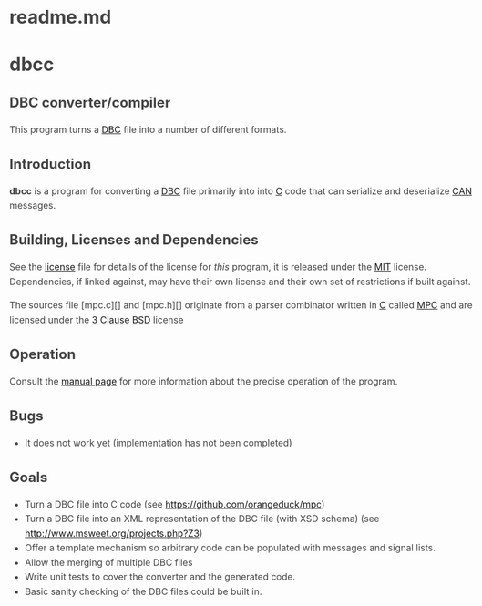 # readme.md
# dbcc
## DBC converter/compiler 

This program turns a [DBC][] file into a number of different formats.

## Introduction

**dbcc** is a program for converting a [DBC][] file primarily into into [C][]
code that can serialize and deserialize [CAN][] messages.

## Building, Licenses and Dependencies 

See the [license][] file for details of the license for *this* program, it is
released under the [MIT][] license. Dependencies, if linked against, may have
their own license and their own set of restrictions if built against.

The sources file [mpc.c][] and [mpc.h][] originate from a parser combinator
written in [C][] called [MPC][] and are licensed under the [3 Clause BSD][] 
license

## Operation

Consult the [manual page][] for more information about the precise operation of the
program.

## Bugs

* It does not work yet (implementation has not been completed)

## Goals

* Turn a DBC file into C code
  (see <https://github.com/orangeduck/mpc>)
* Turn a DBC file into an XML representation of the DBC file (with XSD schema)
  (see <http://www.msweet.org/projects.php?Z3>)
* Offer a template mechanism so arbitrary code can be populated with messages
  and signal lists.
* Allow the merging of multiple DBC files
* Write unit tests to cover the converter and the generated code.
* Basic sanity checking of the DBC files could be built in.

[DBC]: http://vector.com/vi_candb_en.html
[C]: https://en.wikipedia.org/wiki/C_%28programming_language%29
[CAN]: https://en.wikipedia.org/wiki/CAN_bus
[license]: LICENSE
[manual page]: dbcc.1
[MIT]: https://en.wikipedia.org/wiki/MIT_License
[3 Clause BSD]: https://en.wikipedia.org/wiki/BSD_licenses
[MPC]: https://github.com/orangeduck/mpc

<style type="text/css">body{margin:40px auto;max-width:850px;line-height:1.6;font-size:16px;color:#444;padding:0 10px}h1,h2,h3{line-height:1.2}</style>


